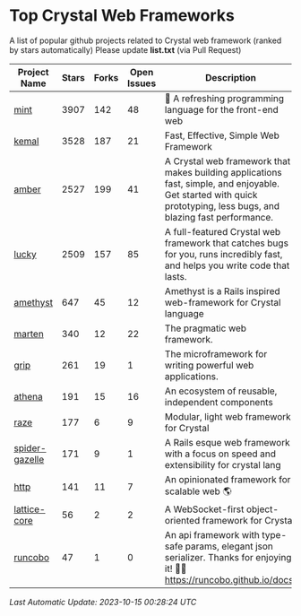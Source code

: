 # Top Crystal Web Frameworks

A list of popular github projects related to Crystal web framework (ranked by stars automatically)
Please update **list.txt** (via Pull Request)

| Project Name | Stars | Forks | Open Issues | Description | Last Commit |
| ------------ | ----- | ----- | ----------- | ----------- | ----------- |
| [mint](https://github.com/mint-lang/mint) |3907|142|48|:leaves: A refreshing programming language for the front-end web|2023-09-29T11:41:55Z|
| [kemal](https://github.com/kemalcr/kemal) |3528|187|21|Fast, Effective, Simple Web Framework|2023-09-24T06:35:08Z|
| [amber](https://github.com/amberframework/amber) |2527|199|41|A Crystal web framework that makes building applications fast, simple, and enjoyable. Get started with quick prototyping, less bugs, and blazing fast performance.|2023-08-26T05:18:32Z|
| [lucky](https://github.com/luckyframework/lucky) |2509|157|85|A full-featured Crystal web framework that catches bugs for you, runs incredibly fast, and helps you write code that lasts.|2023-10-09T18:09:30Z|
| [amethyst](https://github.com/amethyst-framework/amethyst) |647|45|12|Amethyst is a Rails inspired web-framework for Crystal language|2018-02-10T19:35:15Z|
| [marten](https://github.com/martenframework/marten) |340|12|22|The pragmatic web framework.|2023-10-14T13:34:12Z|
| [grip](https://github.com/grip-framework/grip) |261|19|1|The microframework for writing powerful web applications.|2023-10-13T11:42:05Z|
| [athena](https://github.com/athena-framework/athena) |191|15|16|An ecosystem of reusable, independent components|2023-10-10T13:10:50Z|
| [raze](https://github.com/samueleaton/raze) |177|6|9|Modular, light web framework for Crystal|2021-01-02T01:20:01Z|
| [spider-gazelle](https://github.com/spider-gazelle/spider-gazelle) |171|9|1|A Rails esque web framework with a focus on speed and extensibility for crystal lang|2023-10-08T06:13:19Z|
| [http](https://github.com/onyxframework/http) |141|11|7|An opinionated framework for scalable web 🌎|2019-08-13T09:00:30Z|
| [lattice-core](https://github.com/jasonl99/lattice-core) |56|2|2|A WebSocket-first object-oriented framework for Crystal|2017-03-31T23:57:57Z|
| [runcobo](https://github.com/runcobo/runcobo) |47|1|0|An api framework with type-safe params, elegant json serializer. Thanks for enjoying it! 👻👻 https://runcobo.github.io/docs/|2022-03-16T06:43:35Z|

*Last Automatic Update: 2023-10-15 00:28:24 UTC*